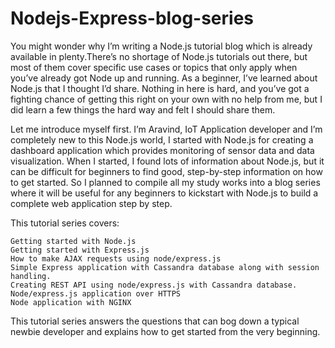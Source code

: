 # Nodejs-Express-blog-series
You might wonder why I’m writing a Node.js tutorial blog which is already available in plenty.There’s no shortage of Node.js tutorials out there, but most of them cover specific use cases or topics that only apply when you’ve already got Node up and running. As a beginner, I’ve learned about Node.js that I thought I’d share. Nothing in here is hard, and you’ve got a fighting chance of getting this right on your own with no help from me, but I did learn a few things the hard way and felt I should share them.

Let me introduce myself first. I’m Aravind, IoT Application developer and I’m completely new to this Node.js world, I started with Node.js for creating a dashboard application which provides monitoring of sensor data and data visualization. When I started, I found lots of information about Node.js, but it can be difficult for beginners to find good, step-by-step information on how to get started. So I planned to compile all my study works into a blog series where it will be useful for any beginners to kickstart with Node.js to build a complete web application step by step.

This tutorial series covers:

    Getting started with Node.js
    Getting started with Express.js
    How to make AJAX requests using node/express.js
    Simple Express application with Cassandra database along with session handling.
    Creating REST API using node/express.js with Cassandra database.
    Node/express.js application over HTTPS
    Node application with NGINX

This tutorial series answers the questions that can bog down a typical newbie developer and explains how to get started from the very beginning.
